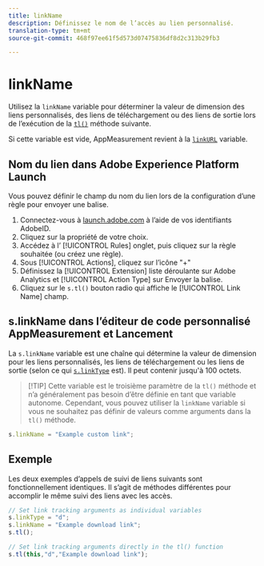 ```yaml
---
title: linkName
description: Définissez le nom de l’accès au lien personnalisé.
translation-type: tm+mt
source-git-commit: 468f97ee61f5d573d07475836df8d2c313b29fb3

---
```



# linkName

Utilisez la `linkName` variable pour déterminer la valeur de dimension des liens personnalisés, des liens de téléchargement ou des liens de sortie lors de l’exécution de la [`tl()`](../functions/tl-method.md) méthode suivante.

Si cette variable est vide, AppMeasurement revient à la [`linkURL`](linkurl.md) variable.

## Nom du lien dans Adobe Experience Platform Launch

Vous pouvez définir le champ du nom du lien lors de la configuration d’une règle pour envoyer une balise.

1. Connectez-vous à [launch.adobe.com](https://launch.adobe.com) à l’aide de vos identifiants AdobeID.
2. Cliquez sur la propriété de votre choix.
3. Accédez à l’ [!UICONTROL Rules] onglet, puis cliquez sur la règle souhaitée (ou créez une règle).
4. Sous [!UICONTROL Actions], cliquez sur l’icône &quot;+&quot;
5. Définissez la [!UICONTROL Extension] liste déroulante sur Adobe Analytics et [!UICONTROL Action Type] sur Envoyer la balise.
6. Cliquez sur le `s.tl()` bouton radio qui affiche le [!UICONTROL Link Name] champ.

## s.linkName dans l’éditeur de code personnalisé AppMeasurement et Lancement

La `s.linkName` variable est une chaîne qui détermine la valeur de dimension pour les liens personnalisés, les liens de téléchargement ou les liens de sortie (selon ce qui [`s.linkType`](linktype.md) est). Il peut contenir jusqu&#39;à 100 octets.

> [!TIP] Cette variable est le troisième paramètre de la `tl()` méthode et n’a généralement pas besoin d’être définie en tant que variable autonome. Cependant, vous pouvez utiliser la `linkName` variable si vous ne souhaitez pas définir de valeurs comme arguments dans la `tl()` méthode.

```js
s.linkName = "Example custom link";
```

## Exemple

Les deux exemples d’appels de suivi de liens suivants sont fonctionnellement identiques. Il s’agit de méthodes différentes pour accomplir le même suivi des liens avec les accès.

```js
// Set link tracking arguments as individual variables
s.linkType = "d";
s.linkName = "Example download link";
s.tl();

// Set link tracking arguments directly in the tl() function
s.tl(this,"d","Example download link");
```

